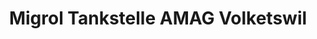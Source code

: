 ---
title: "Migrol Tankstelle AMAG Volketswil"
url: /volketswil/migrol-tankstelle-amag-volketswil/
shop: Allgemein
---